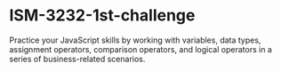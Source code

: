 # ISM-3232-1st-challenge
Practice your JavaScript skills by working with variables, data types, assignment operators, comparison operators, and logical operators in a series of business-related scenarios. 
